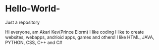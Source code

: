 # Hello-World-
Just a repository 

Hi everyone, am Akari Kev(Prince Elorm)
I like coding
I like to create websites, webapps, andrioid apps, games and others!
I like HTML, JAVA, PYTHON, CSS, C++ and C#

